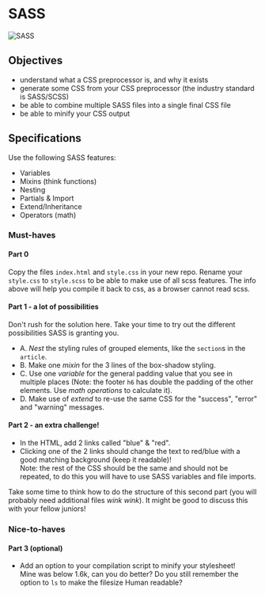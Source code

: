 # SASS
![SASS](https://user-images.githubusercontent.com/84382812/136960198-86e27670-25b5-4dce-a7a6-b0e749a86978.PNG)


## Objectives
- understand what a CSS preprocessor is, and why it exists
- generate some CSS from your CSS preprocessor (the industry standard is SASS/SCSS)
- be able to combine multiple SASS files into a single final CSS file
- be able to minify your CSS output

## Specifications
Use the following SASS features:
- Variables
- Mixins (think functions)
- Nesting
- Partials & Import
- Extend/Inheritance
- Operators (math)

### Must-haves

#### Part 0
Copy the files `index.html` and `style.css` in your new repo. Rename your `style.css` to `style.scss` to be able to make use of all scss features. The info above will help you compile it back to css, as a browser cannot read scss.

#### Part 1 - a lot of possibilities
Don't rush for the solution here. Take your time to try out the different possibilities SASS is granting you.
- A. _Nest_ the styling rules of grouped elements, like the `section`s in the `article`.
- B. Make one _mixin_ for the 3 lines of the box-shadow styling.
- C. Use one _variable_ for the general padding value that you see in multiple places (Note: the footer `h6` has double the padding of the other elements. Use _math operations_ to calculate it).
- D. Make use of _extend_ to re-use the same CSS for the "success", "error" and "warning" messages.

#### Part 2 - an extra challenge!
- In the HTML, add 2 links called "blue" & "red".
- Clicking one of the 2 links should change the text to red/blue with a good matching background (keep it readable)!  
  Note: the rest of the CSS should be the same and should not be repeated, to do this you will have to use SASS variables and file imports.

Take some time to think how to do the structure of this second part (you will probably need additional files _wink wink_). It might be good to discuss this with your fellow juniors!

### Nice-to-haves
####  Part 3 (optional)

- Add an option to your compilation script to minify your stylesheet!  
  Mine was below 1.6k, can you do better? Do you still remember the option to `ls` to make the filesize Human readable?
